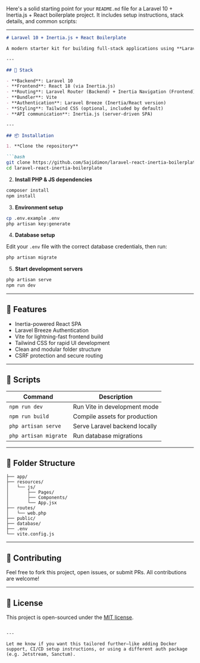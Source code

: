 Here's a solid starting point for your `README.md` file for a Laravel 10 + Inertia.js + React boilerplate project. It includes setup instructions, stack details, and common scripts:

---

````markdown
# Laravel 10 + Inertia.js + React Boilerplate

A modern starter kit for building full-stack applications using **Laravel 10**, **Inertia.js**, and **React**. This boilerplate is designed to speed up development by providing a clean, scalable, and well-structured foundation.

---

## 🚀 Stack

- **Backend**: Laravel 10
- **Frontend**: React 18 (via Inertia.js)
- **Routing**: Laravel Router (Backend) + Inertia Navigation (Frontend)
- **Bundler**: Vite
- **Authentication**: Laravel Breeze (Inertia/React version)
- **Styling**: Tailwind CSS (optional, included by default)
- **API communication**: Inertia.js (server-driven SPA)

---

## 📦 Installation

1. **Clone the repository**

```bash
git clone https://github.com/Sajidimon/laravel-react-inertia-boilerplate-.git
cd laravel-react-inertia-boilerplate
````

2. **Install PHP & JS dependencies**

```bash
composer install
npm install
```

3. **Environment setup**

```bash
cp .env.example .env
php artisan key:generate
```

4. **Database setup**

Edit your `.env` file with the correct database credentials, then run:

```bash
php artisan migrate
```

5. **Start development servers**

```bash
php artisan serve
npm run dev
```

---

## 🧩 Features

* Inertia-powered React SPA
* Laravel Breeze Authentication
* Vite for lightning-fast frontend build
* Tailwind CSS for rapid UI development
* Clean and modular folder structure
* CSRF protection and secure routing

---

## 🧪 Scripts

| Command               | Description                   |
| --------------------- | ----------------------------- |
| `npm run dev`         | Run Vite in development mode  |
| `npm run build`       | Compile assets for production |
| `php artisan serve`   | Serve Laravel backend locally |
| `php artisan migrate` | Run database migrations       |

---

## 📁 Folder Structure

```
├── app/
├── resources/
│   └── js/
│       ├── Pages/
│       ├── Components/
│       └── App.jsx
├── routes/
│   └── web.php
├── public/
├── database/
├── .env
└── vite.config.js
```

---

## 🤝 Contributing

Feel free to fork this project, open issues, or submit PRs. All contributions are welcome!

---

## 📄 License

This project is open-sourced under the [MIT license](LICENSE).

```

---

Let me know if you want this tailored further—like adding Docker support, CI/CD setup instructions, or using a different auth package (e.g. Jetstream, Sanctum).
```
